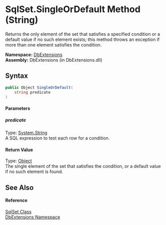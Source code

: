 SqlSet.SingleOrDefault Method (String)
======================================
Returns the only element of the set that satisfies a specified condition or a default value if no such element exists; this method throws an exception if more than one element satisfies the condition.

**Namespace:** [DbExtensions][1]  
**Assembly:** DbExtensions (in DbExtensions.dll)

Syntax
------

```csharp
public Object SingleOrDefault(
	string predicate
)
```

#### Parameters

##### *predicate*
Type: [System.String][2]  
A SQL expression to test each row for a condition.

#### Return Value
Type: [Object][3]  
The single element of the set that satisfies the condition, or a default value if no such element is found.

See Also
--------

#### Reference
[SqlSet Class][4]  
[DbExtensions Namespace][1]  

[1]: ../README.md
[2]: http://msdn.microsoft.com/en-us/library/s1wwdcbf
[3]: http://msdn.microsoft.com/en-us/library/e5kfa45b
[4]: README.md